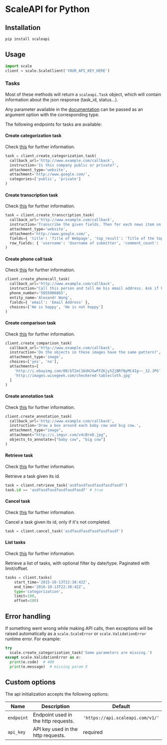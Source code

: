 # ScaleAPI for Python

## Installation
```sh
pip install scaleapi
```

## Usage
```python
import scale
client = scale.ScaleClient('YOUR_API_KEY_HERE')
```

### Tasks

Most of these methods will return a `scaleapi.Task` object, which will contain information
about the json response (task_id, status...).

Any parameter available in the [documentation](https://docs.scaleapi.com) can be passed as an argument
option with the corresponding type.

The following endpoints for tasks are available:

#### Create categorization task

Check [this](https://docs.scaleapi.com/#create-categorization-task) for further information.

```python
task = client.create_categorization_task(
  callback_url='http://www.example.com/callback',
  instruction='Is this company public or private?',
  attachment_type='website',
  attachment='http://www.google.com/',
  categories=['public', 'private']
)
```

#### Create transcription task

Check [this](https://docs.scaleapi.com/#create-transcription-task) for further information.

```python
task = client.create_transcription_task(
  callback_url='http://www.example.com/callback',
  instruction='Transcribe the given fields. Then for each news item on the page, transcribe the information for the row.',
  attachment_type='website',
  attachment='http://www.google.com/',
  fields={ 'title': 'Title of Webpage', 'top_result': 'Title of the top result' },
  row_fields: { 'username': 'Username of submitter', 'comment_count': 'Number of comments' }
)
```

#### Create phone call task

Check [this](https://docs.scaleapi.com/#create-phone-call-task) for further information.

```python
client.create_phonecall_task(
  callback_url='http://www.example.com/callback',
  instruction="Call this person and tell me his email address. Ask if he's happy too.",
  phone_number='5055006865',
  entity_name='Alexandr Wang',
  fields={ 'email': 'Email Address' },
  choices=['He is happy', 'He is not happy']
)
```

#### Create comparison task

Check [this](https://docs.scaleapi.com/#create-comparison-task) for further information.

```python
client.create_comparison_task(
  callback_url='http://www.example.com/callback',
  instruction='Do the objects in these images have the same pattern?',
  attachment_type='image',
  choices=['yes', 'no'],
  attachments=[
    'http://i.ebayimg.com/00/$T2eC16dHJGwFFZKjy5ZjBRfNyMC4Ig~~_32.JPG',
    'http://images.wisegeek.com/checkered-tablecloth.jpg'
  ]
)
```

#### Create annotation task

Check [this](https://docs.scaleapi.com/#create-annotation-task-bounding-box) for further information.

```python
client.create_annotation_task(
  callback_url='http://www.example.com/callback',
  instruction='Draw a box around each baby cow and big cow.',
  attachment_type="image",
  attachment="http://i.imgur.com/v4cBreD.jpg",
  objects_to_annotate=["baby cow", "big cow"]
)
```

#### Retrieve task

Check [this](https://docs.scaleapi.com/#retrieve-a-task) for further information.

Retrieve a task given its id.

```python
task = client.retrieve_task('asdfasdfasdfasdfasdfasdf')
task.id == 'asdfasdfasdfasdfasdfasdf' # true
```

#### Cancel task

Check [this](https://docs.scaleapi.com/#cancel-a-task) for further information.

Cancel a task given its id, only if it's not completed.

```python
task = client.cancel_task('asdfasdfasdfasdfasdfasdf')
```

#### List tasks

Check [this](https://docs.scaleapi.com/#list-all-tasks) for further information.

Retrieve a list of tasks, with optional filter by date/type. Paginated with limit/offset.

```python
tasks = client.tasks(
    start_time='2015-10-13T22:38:42Z',
    end_time='2016-10-13T22:38:42Z',
    type='categorization',
    limit=100,
    offset=200)
```

## Error handling

If something went wrong while making API calls, then exceptions will be raised automatically
as a `scale.ScaleError`  or `scale.ValidationError` runtime error. For example:

```python
try
  scale.create_categorization_task('Some parameters are missing.')
except scale.ValidationError as e:
  print(e.code)  # 400
  print(e.message)  # missing param X
```

## Custom options

The api initialization accepts the following options:

| Name | Description | Default |
| ---- | ----------- | ------- |
| `endpoint` | Endpoint used in the http requests. | `'https://api.scaleapi.com/v1/'` |
| `api_key` | API key used in the http requests. | required |

